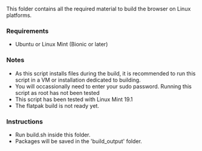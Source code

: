 This folder contains all the required material to build the browser on Linux platforms. 

### Requirements
* Ubuntu or Linux Mint (Bionic or later)

### Notes
* As this script installs files during the build, it is recommended to run this script in a VM or installation dedicated to building. 
* You will occassionally need to enter your sudo password. Running this script as root has not been tested
* This script has been tested with Linux Mint 19.1
* The flatpak build is not ready yet.

### Instructions
* Run build.sh inside this folder. 
* Packages will be saved in the 'build_output' folder. 
